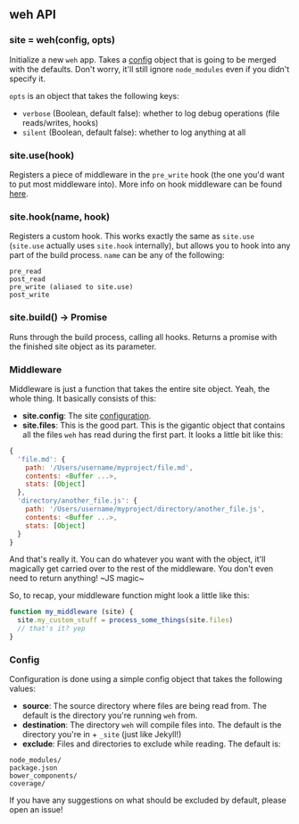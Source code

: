 ## weh API

### site = weh(config, opts)

Initialize a new `weh` app. Takes a [config](#config) object that is going to be
merged with the defaults. Don't worry, it'll still ignore `node_modules` even if
you didn't specify it.

`opts` is an object that takes the following keys:

- `verbose` (Boolean, default false): whether to log debug operations
  (file reads/writes, hooks)
- `silent` (Boolean, default false): whether to log anything at all

### site.use(hook)

Registers a piece of middleware in the `pre_write` hook (the one you'd want to
put most middleware into). More info on hook middleware can be found
[here](#middleware).

### site.hook(name, hook)

Registers a custom hook. This works exactly the same as `site.use`
(`site.use` actually uses `site.hook` internally), but allows you to hook into
any part of the build process. `name` can be any of the following:

```
pre_read
post_read
pre_write (aliased to site.use)
post_write
```

### site.build() -> Promise

Runs through the build process, calling all hooks. Returns a promise with the
finished site object as its parameter.

### Middleware

Middleware is just a function that takes the entire site object. Yeah, the whole
thing. It basically consists of this:

- __site.config__: The site [configuration](#config).
- __site.files__: This is the good part. This is the gigantic object that
  contains all the files `weh` has read during the first part. It looks a little
  bit like this:

```js
{
  'file.md': {
    path: '/Users/username/myproject/file.md',
    contents: <Buffer ...>,
    stats: [Object]
  },
  'directory/another_file.js': {
    path: '/Users/username/myproject/directory/another_file.js',
    contents: <Buffer ...>,
    stats: [Object]
  }
}
```

And that's really it. You can do whatever you want with the object, it'll
magically get carried over to the rest of the middleware. You don't even need
to return anything! ~JS magic~

So, to recap, your middleware function might look a little like this:

```js
function my_middleware (site) {
  site.my_custom_stuff = process_some_things(site.files)
  // that's it? yep
}
```

### Config

Configuration is done using a simple config object that takes the following
values:

- __source__: The source directory where files are being read from. The default
  is the directory you're running `weh` from.
- __destination__: The directory `weh` will compile files into. The default is
  the directory you're in + `_site` (just like Jekyll!)
- __exclude__: Files and directories to exclude while reading. The default is:

```
node_modules/
package.json
bower_components/
coverage/
```

If you have any suggestions on what should be excluded by default, please open
an issue!
